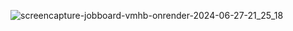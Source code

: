 ![screencapture-jobboard-vmhb-onrender-2024-06-27-21_25_18](https://github.com/cccmmmd/jobboard-react-tailwind-node-express-mongoose/assets/137893455/9b9e02c9-c7ee-4ed8-9dd9-1c34de4e8a7b)
